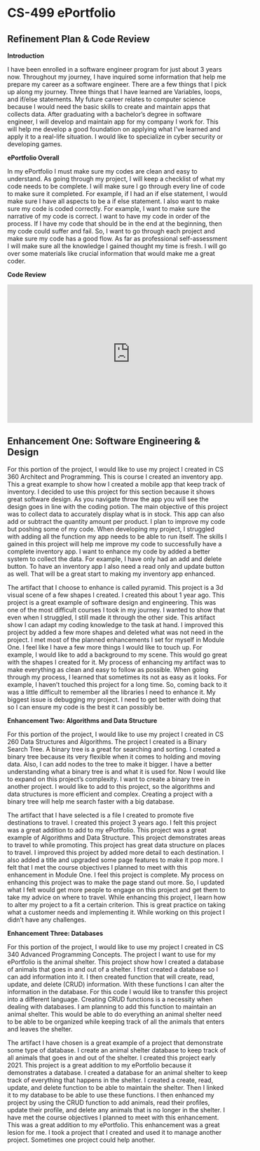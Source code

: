 # CS-499 ePortfolio

## Refinement Plan & Code Review


**Introduction**

I have been enrolled in a software engineer program for just about 3 years now. Throughout my journey, I have inquired some information that help me prepare my career as a software engineer. There are a few things that I pick up along my journey. Three things that I have learned are Variables, loops, and if/else statements. My future career relates to computer science because I would need the basic skills to create and maintain apps that collects data. After graduating with a bachelor’s degree in software engineer, I will develop and maintain app for my company I work for. This will help me develop a good foundation on applying what I’ve learned and apply it to a real-life situation. I would like to specialize in cyber security or developing games. 

**ePortfolio Overall**

In my ePortfolio I must make sure my codes are clean and easy to understand. As going through my project, I will keep a checklist of what my code needs to be complete. I will make sure I go through every line of code to make sure it completed. For example, if I had an if else statement, I would make sure I have all aspects to be a if else statement. I also want to make sure my code is coded correctly. For example, I want to make sure the narrative of my code is correct. I want to have my code in order of the process. If I have my code that should be in the end at the beginning, then my code could suffer and fail. So, I want to go through each project and make sure my code has a good flow. As far as professional self-assessment I will make sure all the knowledge I gained thought my time is fresh. I will go over some materials like crucial information that would make me a great coder. 


**Code Review**
<div align="center">
  <iframe 
        width="560" 
        height="315" 
        src="https://youtu.be/ilpqR26xhUM" 
        frameborder="0" 
        allow="autoplay; encrypted-media" 
        allowfullscreen="">
  </iframe>
</div>



## Enhancement One: Software Engineering & Design

For this portion of the project, I would like to use my project I created in CS 360 Architect and Programming. This is course I created an inventory app. This a great example to show how I created a mobile app that keep track of inventory. I decided to use this project for this section because it shows great software design. As you navigate throw the app you will see the design goes in line with the coding potion. The main objective of this project was to collect data to accurately display what is in stock. This app can also add or subtract the quantity amount per product. I plan to improve my code but poshing some of my code. When developing my project, I struggled with adding all the function my app needs to be able to run itself. The skills I gained in this project will help me improve my code to successfully have a complete inventory app. I want to enhance my code by added a better system to collect the data. For example, I have only had an add and delete button. To have an inventory app I also need a read only and update button as well. That will be a great start to making my inventory app enhanced.


The artifact that I choose to enhance is called pyramid. This project is a 3d visual scene of a few shapes I created. I created this about 1 year ago. This project is a great example of software design and engineering. This was one of the most difficult courses I took in my journey. I wanted to show that even when I struggled, I still made it through the other side. This artifact show I can adapt my coding knowledge to the task at hand. I improved this project by added a few more shapes and deleted what was not need in the project. I met most of the planned enhancements I set for myself in Module One. I feel like I have a few more things I would like to touch up. For example, I would like to add a background to my scene. This would go great with the shapes I created for it. My process of enhancing my artifact was to make everything as clean and easy to follow as possible. When going through my process, I learned that sometimes its not as easy as it looks. For example, I haven’t touched this project for a long time. So, coming back to it was a little difficult to remember all the libraries I need to enhance it. My biggest issue is debugging my project. I need to get better with doing that so I can ensure my code is the best it can possibly be.

**Enhancement Two: Algorithms and Data Structure**

For this portion of the project, I would like to use my project I created in CS 260 Data Structures and Algorithms. The project I created is a Binary Search Tree. A binary tree is a great for searching and sorting. I created a binary tree because its very flexible when it comes to holding and moving data. Also, I can add nodes to the tree to make it bigger. I have a better understanding what a binary tree is and what it is used for. Now I would like to expand on this project’s complexity. I want to create a binary tree in another project. I would like to add to this project, so the algorithms and data structures is more efficient and complex. Creating a project with a binary tree will help me search faster with a big database. 

The artifact that I have selected is a file I created to promote five destinations to travel. I created this project 3 years ago. I felt this project was a great addition to add to my ePortfolio. This project was a great example of Algorithms and Data Structure. This project demonstrates areas to travel to while promoting. This project has great data structure on places to travel. I improved this project by added more detail to each destination. I also added a title and upgraded some page features to make it pop more. I felt that I met the course objectives I planned to meet with this enhancement in Module One. I feel this project is complete. My process on enhancing this project was to make the page stand out more. So, I updated what I felt would get more people to engage on this project and get them to take my advice on where to travel. While enhancing this project, I learn how to alter my project to a fit a certain criterion. This is great practice on taking what a customer needs and implementing it. While working on this project I didn’t have any challenges. 

**Enhancement Three: Databases**

For this portion of the project, I would like to use my project I created in CS 340 Advanced Programming Concepts. The project I want to use for my ePortfolio is the animal shelter. This project show how I created a database of animals that goes in and out of a shelter. I first created a database so I can add information into it. I then created function that will create, read, update, and delete (CRUD) information. With these functions I can alter the information in the database. For this code I would like to transfer this project into a different language. Creating CRUD functions is a necessity when dealing with databases. I am planning to add this function to maintain an animal shelter. This would be able to do everything an animal shelter need to be able to be organized while keeping track of all the animals that enters and leaves the shelter. 

The artifact I have chosen is a great example of a project that demonstrate some type of database. I create an animal shelter database to keep track of all animals that goes in and out of the shelter.  I created this project early 2021. This project is a great addition to my ePortfolio because it demonstrates a database. I created a database for an animal shelter to keep track of everything that happens in the shelter. I created a create, read, update, and delete function to be able to maintain the shelter. Then I linked it to my database to be able to use these functions. I then enhanced my project by using the CRUD function to add animals, read their profiles, update their profile, and delete any animals that is no longer in the shelter. I have met the course objectives I planned to meet with this enhancement. This was a great addition to my ePortfolio. This enhancement was a great lesion for me. I took a project that I created and used it to manage another project. Sometimes one project could help another. 

